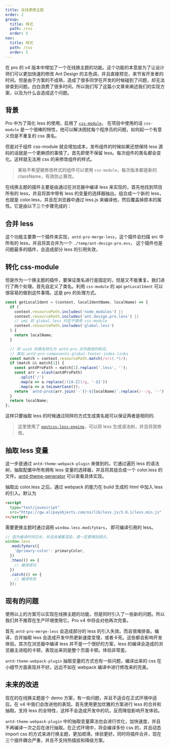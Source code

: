 ```yaml
---
title: 在线更换主题
order: 2
group:
  title: 样式
  path: /css
  order: 5
nav:
  title: 样式
  path: /css
  order: 5
---
```


在 pro 的 v4 版本中增加了一个在线换主题的功能。这个功能的本意是为了让设计师们可以更加快速的修改 Ant Design 的主色调，并且直接预览，来节省开发者的时间。但是由于方案的不成熟，造成了很多同学在开发的时候碰到了问题，却无法排查到问题。白白浪费了很多时间，所以我们写了这篇小文章来阐述我们的实现方案，以及为什么会造成这个问题。

## 背景

Pro 中为了简化 less 的使用，启用了 [`css-module`](https://github.com/css-modules/css-modules)， 在项目中使用的话 `css-module` 是一个很棒的特性，他可以解决困扰每个程序员的问题，如何起一个有意义但是不重复的 css 类名。

但是对于组件 css-module 就会增加成本，发布组件的时候如果还想保持 less 源码的话就是一个更麻烦的事情了。首先即使不保留 less。每次组件的类名都会变化。这样就无法用 css 的来修改组件的样式。

> 某些不希望被修改样式的组件可以使用 `css-module`，每次版本都是新的 className，有效防止篡改。

在线换主题的插件主要是由通过在浏览器中编译 less 来实现的，首先他找到项目所有的 less，并且将其中带有 less 的变量的选择器抽出。组合成一个新的 less，也就是 color.less，并且在浏览器中通过 less.js 来编译他，然后覆盖掉原本的属性。它是由以下三个步骤完成的：

## 合并 less

这个功能主要靠一个插件来实现，`antd-pro-merge-less`，这个插件会扫描 src 中所有的 less，并且将其合并为一个 `./temp/ant-design-pro.ess`， 这个插件也是问题最多的插件，会造成部分 less 的引用失效，

## 转化 css-module

但是作为一个换主题的插件，要保证类名进行是固定的，但是又不能重复。我们进行了两个处理。首先自定义了类名。利用 `css-module` 的 api `getLocalIdent` 可以很容易的做到这件事情。这是 pro 的处理方式。

```js
const getLocalIdent = (context, localIdentName, localName) => {
  if (
    context.resourcePath.includes('node_modules') ||
    context.resourcePath.includes('ant.design.pro.less') ||
    // umi 的 global.less 约定不使用 css-module
    context.resourcePath.includes('global.less')
  ) {
    return localName;
  }

  // 将 uuid 的类名转化为 antd-pro-文件路径的样式。
  // 类似.antd-pro-components-global-footer-index-links
  const match = context.resourcePath.match(/src(.*)/);
  if (match && match[1]) {
    const antdProPath = match[1].replace('.less', '');
    const arr = slash(antdProPath)
      .split('/')
      .map(a => a.replace(/([A-Z])/g, '-$1'))
      .map(a => a.toLowerCase());
    return `antd-pro${arr.join('-')}-${localName}`.replace(/--/g, '-');
  }
  return localName;
};
```

这样只要抽取 less 的时候通过同样的方式生成类名就可以保证两者是相同的.

> 这里使用了 [`postcss-less-engine`](https://www.npmjs.com/package/postcss-less-engine)，可以将 less 生成语法树，并且将其修改。

## 抽取 less 变量

这一步是通过 `antd-theme-webpack-plugin` 来做到的。它通过遍历 less 的语法树，抽取配置中所有拥有 less 变量的选择器，并且将其组合成一个 color.less 的文件。[antd-theme-generator](git://github.com/mzohaibqc/antd-theme-generator) 可以查看具体实现。

抽取出 color.less 之后，通过 webpack 的能力在 build 生成的 html 中加入 less 的引入。默认为

```html
<script
  type="text/javascript"
  src="https://gw.alipayobjects.com/os/lib/less.js/3.8.1/less.min.js"
></script>
```

需要更换主题时通过调用 `window.less.modifyVars`， 即可编译引用的 less。

```js
// 因为编译时间过长，并且会堵塞渲染，请一定要增加提示。
window.less
  .modifyVars({
    '@primary-color': primaryColor,
  })
  .then(() => {
    // 编译成功
  })
  .catch(() => {
    // 编译失败
  });
```

## 现有的问题

使用以上的方案可以实现在线换主题的功能，但是同时引入了一些新的问题。所以我们并不推荐在生产环境使用它。Pro v4 中将会对他再次完善。

首先 `antd-pro-merge-less` 会造成部分的 less 的引入失效。而且很难排查。编译，合并抽取 less 会造成开发中热更新速度变慢，或者卡死。这些都会影响开发体验。其次在浏览器中编译 less 并不是一个很好的方案，less 的编译会造成的浏览器主进程的卡顿，表现出来则是整个页面卡顿。体验非常差。

`antd-theme-webpack-plugin` 抽取变量的方式也有一些问题，编译出来的 css 在小细节方面表现并不好。远远不如在 webpack 编译中进行修改来的完美。

## 未来的改进

现在的在线换主题是个 demo 方案，有一些问题，并且不适合在正式环境中适应。在 v4 中我们会改进他的表现。首先使用更加优雅的方案进行 less 的合并和抽取。支持 less 的全特性，这样不会造成开发中的坑，反而降低影响开发体验。

`antd-theme-webpack-plugin` 中的抽取变量算法也会进行优化，加快速度，并且不再编译一次之后在进行抽取。在正式环境中，将会编译多份 css 的，并且动态 import css 的方式来进行换主题，更加顺滑。体验更好。同时将插件合并，现在三个插件耦合严重，并且不支持热插拔和降级方案。
